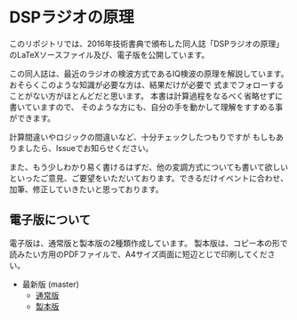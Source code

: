 # DSPラジオの原理

このリポジトリでは、2016年技術書典で頒布した同人誌「DSPラジオの原理」 のLaTeXソースファイル及び、電子版を公開しています。

この同人誌は、最近のラジオの検波方式であるIQ検波の原理を解説しています。おそらくこのような知識が必要な方は、結果だけが必要で 式までフォローすることがない方がほとんどだと思います。 本書は計算過程をなるべく省略せずに書いていますので、 そのような方にも、自分の手を動かして理解をすすめる事ができます。

計算間違いやロジックの間違いなど、十分チェックしたつもりですが もしもありましたら、Issueでお知らせください。

また、もう少しわかり易く書けるはずだ、他の変調方式についても書いて欲しいといったご意見、ご要望をいただいております。できるだけイベントに合わせ、加筆、修正していきたいと思っております。

## 電子版について
電子版は、通常版と製本版の2種類作成しています。
製本版は、コピー本の形で読みたい方用のPDFファイルで、A4サイズ両面に短辺とじで印刷してください。

* 最新版 (master)
	* [通常版](https://github.com/chomy/DSPRadioFundamental/raw/master/DSPRadioFundamental.pdf)
	* [製本版](https://github.com/chomy/DSPRadioFundamental/raw/master/DSPRadioFundamental-print.pdf)


